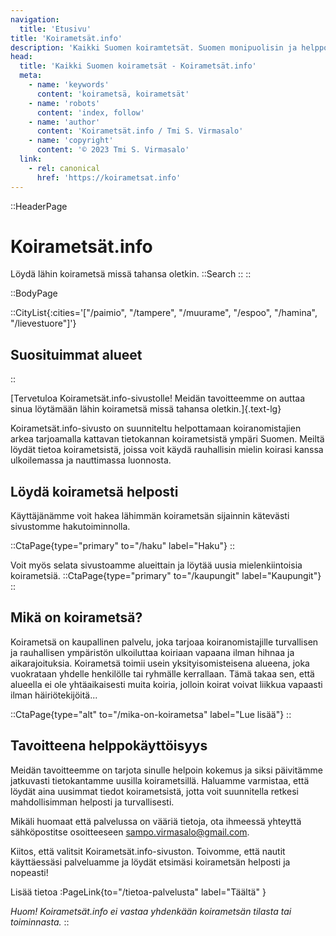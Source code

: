 ```yaml
---
navigation:
  title: 'Etusivu'
title: 'Koirametsät.info'
description: 'Kaikki Suomen koiramtetsät. Suomen monipuolisin ja helppokäyttöisin palvelu koirametsän löytämiseksi. Palvelun käyttö on ilmaista.'
head:
  title: 'Kaikki Suomen koirametsät - Koirametsät.info'
  meta:
    - name: 'keywords'
      content: 'koirametsä, koirametsät'
    - name: 'robots'
      content: 'index, follow'
    - name: 'author'
      content: 'Koirametsät.info / Tmi S. Virmasalo'
    - name: 'copyright'
      content: '© 2023 Tmi S. Virmasalo'
  link:
    - rel: canonical
      href: 'https://koirametsat.info'
---
```


::HeaderPage
# Koirametsät.info
Löydä lähin koirametsä missä tahansa oletkin.
::Search
::
::


::BodyPage

::CityList{:cities='["/paimio", "/tampere", "/muurame", "/espoo", "/hamina", "/lievestuore"]'}
## Suosituimmat alueet
::

[Tervetuloa Koirametsät.info-sivustolle! Meidän tavoitteemme on auttaa sinua löytämään lähin koirametsä missä tahansa oletkin.]{.text-lg}
<!--more-->
Koirametsät.info-sivusto on suunniteltu helpottamaan koiranomistajien arkea tarjoamalla kattavan tietokannan koirametsistä ympäri Suomen. Meiltä löydät tietoa koirametsistä, joissa voit käydä rauhallisin mielin koirasi kanssa ulkoilemassa ja nauttimassa luonnosta.
## Löydä koirametsä helposti

Käyttäjänämme voit hakea lähimmän koirametsän sijainnin kätevästi sivustomme hakutoiminnolla. 

::CtaPage{type="primary" to="/haku" label="Haku"}
::

Voit myös selata sivustoamme alueittain ja löytää uusia mielenkiintoisia koirametsiä.
::CtaPage{type="primary" to="/kaupungit" label="Kaupungit"}
::

## Mikä on koirametsä?
Koirametsä on kaupallinen palvelu, joka tarjoaa koiranomistajille turvallisen ja rauhallisen ympäristön ulkoiluttaa koiriaan vapaana ilman hihnaa ja aikarajoituksia. Koirametsä toimii usein yksityisomisteisena alueena, joka vuokrataan yhdelle henkilölle tai ryhmälle kerrallaan. Tämä takaa sen, että alueella ei ole yhtäaikaisesti muita koiria, jolloin koirat voivat liikkua vapaasti ilman häiriötekijöitä...

::CtaPage{type="alt" to="/mika-on-koirametsa" label="Lue lisää"}
::
## Tavoitteena helppokäyttöisyys
Meidän tavoitteemme on tarjota sinulle helpoin kokemus ja siksi päivitämme jatkuvasti tietokantamme uusilla koirametsillä. Haluamme varmistaa, että löydät aina uusimmat tiedot koirametsistä, jotta voit suunnitella retkesi mahdollisimman helposti ja turvallisesti.

Mikäli huomaat että palvelussa on vääriä tietoja, ota ihmeessä yhteyttä sähköpostitse osoitteeseen [sampo.virmasalo@gmail.com](mailto:sampo.virmasalo@gmail.com).

Kiitos, että valitsit Koirametsät.info-sivuston. Toivomme, että nautit käyttäessäsi palveluamme ja löydät etsimäsi koirametsän helposti ja nopeasti!

Lisää tietoa :PageLink{to="/tietoa-palvelusta" label="Täältä" }

_Huom! Koirametsät.info ei vastaa yhdenkään koirametsän tilasta tai toiminnasta._
::
